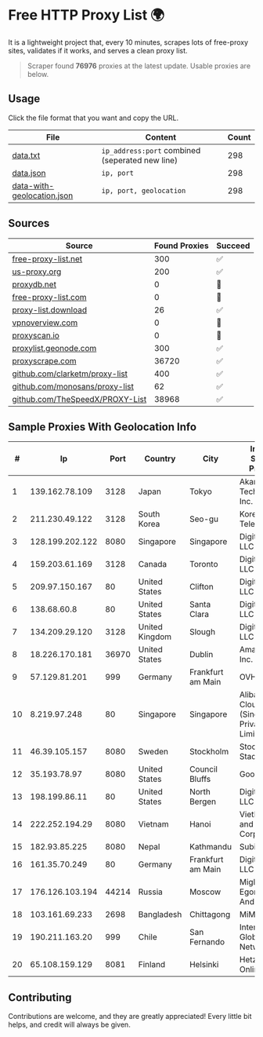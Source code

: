 
# Free HTTP Proxy List 🌍

It is a lightweight project that, every 10 minutes, scrapes lots of free-proxy sites, validates if it works, and serves a clean proxy list.


> Scraper found **76976** proxies at the latest update. Usable proxies are below.

## Usage

Click the file format that you want and copy the URL.


|File|Content|Count|
|----|-------|-----|
|[data.txt](https://raw.githubusercontent.com/themiralay/Proxy-List-World/master/data.txt)|`ip_address:port` combined (seperated new line)|298|
|[data.json](https://raw.githubusercontent.com/themiralay/Proxy-List-World/master/data.json)|`ip, port`|298|
|[data-with-geolocation.json](https://raw.githubusercontent.com/themiralay/Proxy-List-World/master/data-with-geolocation.json)|`ip, port, geolocation`|298|

## Sources

|Source|Found Proxies|Succeed|
|------|-------------|-------|
|[free-proxy-list.net](https://free-proxy-list.net)|300|✅|
|[us-proxy.org](https://www.us-proxy.org)|200|✅|
|[proxydb.net](http://proxydb.net)|0|🚫|
|[free-proxy-list.com](https://free-proxy-list.com/?page=&port=&type%5B%5D=http&type%5B%5D=https&up_time=0&search=Search)|0|🚫|
|[proxy-list.download](https://www.proxy-list.download/HTTP)|26|✅|
|[vpnoverview.com](https://vpnoverview.com/privacy/anonymous-browsing/free-proxy-servers)|0|🚫|
|[proxyscan.io](https://www.proxyscan.io)|0|🚫|
|[proxylist.geonode.com](https://proxylist.geonode.com/api/proxy-list?limit=300&page=1&sort_by=lastChecked&sort_type=desc&protocols=http,https)|300|✅|
|[proxyscrape.com](https://api.proxyscrape.com/v2/?request=displayproxies&protocol=http&timeout=10000&country=all&ssl=all&anonymity=all)|36720|✅|
|[github.com/clarketm/proxy-list](https://raw.githubusercontent.com/clarketm/proxy-list/master/proxy-list-raw.txt)|400|✅|
|[github.com/monosans/proxy-list](https://raw.githubusercontent.com/monosans/proxy-list/main/proxies/http.txt)|62|✅|
|[github.com/TheSpeedX/PROXY-List](https://raw.githubusercontent.com/TheSpeedX/PROXY-List/master/http.txt)|38968|✅|


## Sample Proxies With Geolocation Info

|#|Ip|Port|Country|City|Internet Service Provider|
|-|--|----|-------|----|-------------------------|
|1|139.162.78.109|3128|Japan|Tokyo|Akamai Technologies, Inc.|
|2|211.230.49.122|3128|South Korea|Seo-gu|Korea Telecom|
|3|128.199.202.122|8080|Singapore|Singapore|DigitalOcean, LLC|
|4|159.203.61.169|3128|Canada|Toronto|DigitalOcean, LLC|
|5|209.97.150.167|80|United States|Clifton|DigitalOcean, LLC|
|6|138.68.60.8|80|United States|Santa Clara|DigitalOcean, LLC|
|7|134.209.29.120|3128|United Kingdom|Slough|DigitalOcean, LLC|
|8|18.226.170.181|36970|United States|Dublin|Amazon.com, Inc.|
|9|57.129.81.201|999|Germany|Frankfurt am Main|OVH SAS|
|10|8.219.97.248|80|Singapore|Singapore|Alibaba Cloud (Singapore) Private Limited|
|11|46.39.105.157|8080|Sweden|Stockholm|Stockholms Stadsnat AB|
|12|35.193.78.97|8080|United States|Council Bluffs|Google LLC|
|13|198.199.86.11|80|United States|North Bergen|DigitalOcean, LLC|
|14|222.252.194.29|8080|Vietnam|Hanoi|VietNam Post and Telecom Corporation|
|15|182.93.85.225|8080|Nepal|Kathmandu|Subisu D85|
|16|161.35.70.249|80|Germany|Frankfurt am Main|DigitalOcean, LLC|
|17|176.126.103.194|44214|Russia|Moscow|Miglovets Egor Andreevich|
|18|103.161.69.233|2698|Bangladesh|Chittagong|MiME|
|19|190.211.163.20|999|Chile|San Fernando|InterNexa Global Network|
|20|65.108.159.129|8081|Finland|Helsinki|Hetzner Online GmbH|



## Contributing

Contributions are welcome, and they are greatly appreciated! Every
little bit helps, and credit will always be given.

